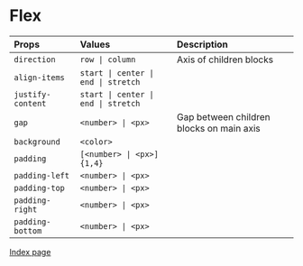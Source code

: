 # Flex

Props | Values | Description
:--- | :--- | :--- |
`direction` | `row \| column` | Axis of children blocks
`align-items` | `start \| center \| end \| stretch` |
`justify-content` | `start \| center \| end \| stretch` |
`gap` | `<number> \| <px>` | Gap between children blocks on main axis
`background` | `<color>` |
`padding` | `[<number> \| <px>]{1,4}` |
`padding-left` | `<number> \| <px>` |
`padding-top` | `<number> \| <px>` |
`padding-right` | `<number> \| <px>` |
`padding-bottom` | `<number> \| <px>` |

[Index page](index.md)